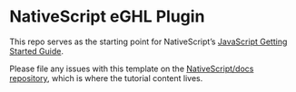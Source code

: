 # NativeScript eGHL Plugin

This repo serves as the starting point for NativeScript’s [JavaScript Getting Started Guide](https://docs.nativescript.org/tutorial/chapter-0).

Please file any issues with this template on the [NativeScript/docs repository](https://github.com/nativescript/docs), which is where the tutorial content lives.
